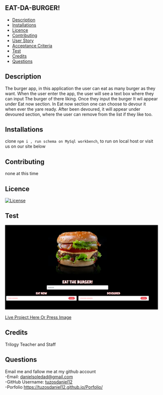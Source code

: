 ## EAT-DA-BURGER!

- [Description](#Description)
- [Installations](#Installations)
- [Licence](#Licence)
- [Contributing](#Contributing)
- [User Story](#User-Story)
- [Acceptance Criteria](#Acceptance-Criteria)
- [Test](#Test)
- [Credits](#Credits)
- [Questions](#Questions)

## Description

The burger app, in this application the user can eat as many burger as they want. When the user enter the app, the user will see a text box where they can input The burger of there liking. Once they input the burger It wil appear under Eat now section. In Eat now section one can choose to devour it when ever the yare ready. After been devoured, it will appear under devoured section, where the user can remove from the list if they like too.

## Installations

clone `npm i , run schema on MySql workbench`, to run on local host or visit us on our site below

## Contributing

none at this time

## Licence

[![License](https://img.shields.io/badge/License-MIT-yellow.svg)](https://opensource.org/licenses/MIT)

## Test

[![image](https://github.com/Tuzosdaniel12/Eat-Da-Burger/blob/main/public/images/burger-example.png)](https://eat-la-burger-please.herokuapp.com/)

[Live Project Here Or Press Image](https://eat-la-burger-please.herokuapp.com/)

## Credits

Trilogy Teacher and Staff

## Questions
Email me and fallow me at my github account
<br>
-Email: [danielsoledad@gmail.com](mailto:danielsoledad@gmail.com)
<br>
-GitHub Username: [tuzosdaniel12](https://github.com/tuzosdaniel12)
<br>
-Porfolio
https://tuzosdaniel12.github.io/Porfolio/ 
